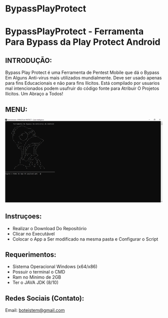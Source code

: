# BypassPlayProtect

# BypassPlayProtect - Ferramenta Para Bypass da Play Protect Android

## INTRODUÇÃO:

Bypass Play Protect é uma Ferramenta de Pentest Mobile que dá o Bypass Em Alguns Anti-virus mais utilizados mundialmente. Deve ser usado apenas para fins Educacionais e não para fins Ilicitos. Está compilado por usuarios mal intencionados podem usufruir do código fonte para Atribuir O Projetos Ilicitos. Um Abraço a Todos!

## MENU:
![Interface Do BypassPlayProtect](https://raw.githubusercontent.com/Cyber-Root0/BypassPlayProtect/main/Midia/bypass-play-protect.png)



## Instruçoes:
- Realizar o Download Do Reposítório 
- Clicar no Executável
- Colocar o App a Ser modificado na mesma pasta e Configurar o Script

## Requerimentos:

- Sistema Operacional Windows (x64/x86)
- Possuir o terminal o CMD
- Ram no Minimo de 2GB
- Ter o JAVA JDK (8/10)

## Redes Sociais (Contato):

Email: boteistem@gmail.com


